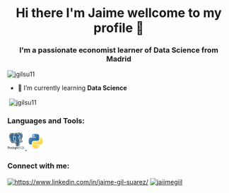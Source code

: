 <h1 align="center"> Hi there I'm Jaime wellcome to my profile 👋</h1>
<h3 align="center">I'm a passionate economist learner of Data Science from Madrid</h3>

<p align="left"> <img src="https://komarev.com/ghpvc/?username=jgilsu11&label=Profile%20views&color=0e75b6&style=flat" alt="jgilsu11" /> </p>

- 🌱 I’m currently learning **Data Science**

<p>&nbsp;<img align="center" src="https://github-readme-stats.vercel.app/api?username=jgilsu11&show_icons=true&locale=en" alt="jgilsu11" /></p>

<h3 align="left">Languages and Tools:</h3>
<p align="left"> <a href="https://www.postgresql.org" target="_blank" rel="noreferrer"> <img src="https://raw.githubusercontent.com/devicons/devicon/master/icons/postgresql/postgresql-original-wordmark.svg" alt="postgresql" width="40" height="40"/> </a> <a href="https://www.python.org" target="_blank" rel="noreferrer"> <img src="https://raw.githubusercontent.com/devicons/devicon/master/icons/python/python-original.svg" alt="python" width="40" height="40"/> </a> </p>


<h3 align="left">Connect with me:</h3>
<p align="left">
<a href="https://linkedin.com/in/https://www.linkedin.com/in/jaime-gil-suarez/" target="blank"><img align="center" src="https://raw.githubusercontent.com/rahuldkjain/github-profile-readme-generator/master/src/images/icons/Social/linked-in-alt.svg" alt="https://www.linkedin.com/in/jaime-gil-suarez/" height="30" width="40" /></a>
<a href="https://instagram.com/jaiimegiil" target="blank"><img align="center" src="https://raw.githubusercontent.com/rahuldkjain/github-profile-readme-generator/master/src/images/icons/Social/instagram.svg" alt="jaiimegiil" height="30" width="40" /></a>
</p>
